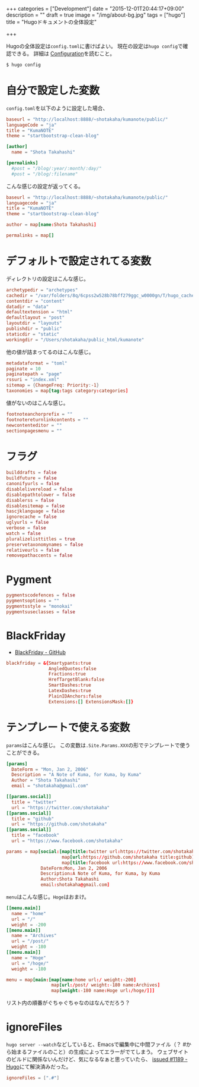 +++
categories = ["Development"]
date = "2015-12-01T20:44:17+09:00"
description = ""
draft = true
image = "/img/about-bg.jpg"
tags = ["hugo"]
title = "Hugoドキュメントの全体設定"

+++

Hugoの全体設定は`config.toml`に書けばよい。
現在の設定は`hugo config`で確認できる。
詳細は [Configuration](http://gohugo.io/overview/configuration/ )を読むこと。

``` bash
$ hugo config
```


# 自分で設定した変数

`config.toml`を以下のように設定した場合、

``` toml
baseurl = "http://localhost:8888/~shotakaha/kumanote/public/"
languageCode = "ja"
title = "KumaNOTE"
theme = "startbootstrap-clean-blog"

[author]
  name = "Shota Takahashi"

[permalinks]
  #post = "/blog/:year/:month/:day/"
  #post = "/blog/:filename"
```

こんな感じの設定が返ってくる。

``` conf
baseurl = "http://localhost:8888/~shotakaha/kumanote/public/"
languagecode = "ja"
title = "KumaNOTE"
theme = "startbootstrap-clean-blog"

author = map[name:Shota Takahashi]

permalinks = map[]
```


# デフォルトで設定されてる変数

ディレクトリの設定はこんな感じ。

``` conf
archetypedir = "archetypes"
cachedir = "/var/folders/8q/6cpss2w528b78bff279ggc_w0000gn/T/hugo_cache/"
contentdir = "content"
datadir = "data"
defaultextension = "html"
defaultlayout = "post"
layoutdir = "layouts"
publishdir = "public"
staticdir = "static"
workingdir = "/Users/shotakaha/public_html/kumanote"
```

他の値が詰まってるのはこんな感じ。

``` conf
metadataformat = "toml"
paginate = 10
paginatepath = "page"
rssuri = "index.xml"
sitemap = {ChangeFreq: Priority:-1}
taxonomies = map[tag:tags category:categories]
```

値がないのはこんな感じ。

``` conf
footnoteanchorprefix = ""
footnotereturnlinkcontents = ""
newcontenteditor = ""
sectionpagesmenu = ""
```

# フラグ

``` conf
builddrafts = false
buildfuture = false
canonifyurls = false
disablelivereload = false
disablepathtolower = false
disablerss = false
disablesitemap = false
hascjklanguage = false
ignorecache = false
uglyurls = false
verbose = false
watch = false
pluralizelisttitles = true
preservetaxonomynames = false
relativeurls = false
removepathaccents = false
```








# Pygment


``` conf
pygmentscodefences = false
pygmentsoptions = ""
pygmentsstyle = "monokai"
pygmentsuseclasses = false
```

# BlackFriday

- [BlackFriday - GitHub](https://github.com/russross/blackfriday )


``` conf
blackfriday = &{Smartypants:true
                AngledQuotes:false
                Fractions:true
                HrefTargetBlank:false
                SmartDashes:true
                LatexDashes:true
                PlainIDAnchors:false
                Extensions:[] ExtensionsMask:[]}
```


# テンプレートで使える変数

`params`はこんな感じ。
この変数は`.Site.Params.XXX`の形でテンプレートで使うことができる。

``` toml
[params]
  DateForm = "Mon, Jan 2, 2006"
  Description = "A Note of Kuma, for Kuma, by Kuma"
  Author = "Shota Takahashi"
  email = "shotakaha@gmail.com"

[[params.social]]
  title = "twitter"
  url = "https://twitter.com/shotakaha"
[[params.social]]
  title = "github"
  url = "https://github.com/shotakaha"
[[params.social]]
  title = "facebook"
  url = "https://www.facebook.com/shotakaha"
```

``` conf
params = map[social:[map[title:twitter url:https://twitter.com/shotakaha]
                     map[url:https://github.com/shotakaha title:github]
                     map[title:facebook url:https://www.facebook.com/shotakaha]]
             DateForm:Mon, Jan 2, 2006
             Description:A Note of Kuma, for Kuma, by Kuma
             Author:Shota Takahashi
             email:shotakaha@gmail.com]
```

`menu`はこんな感じ。`Hoge`はおまけ。

``` toml
[[menu.main]]
  name = "home"
  url = "/"
  weight = -200
[[menu.main]]
  name = "Archives"
  url = "/post/"
  weight = -180
[[menu.main]]
  name = "Hoge"
  url = "/hoge/"
  weight = -180
```

``` conf
menu = map[main:[map[name:home url:/ weight:-200]
                 map[url:/post/ weight:-180 name:Archives]
                 map[weight:-180 name:Hoge url:/hoge/]]]
```

リスト内の順番がぐちゃぐちゃなのはなんでだろう？


# ignoreFiles

`hugo server --watch`などしていると、Emacsで編集中に中間ファイル（？ #から始まるファイルのこと）の生成によってエラーがでてしまう。
ウェブサイトのビルドに関係ないんだけど、気になるなぁと思っていたら、
[issued #1189 - Hugo](https://github.com/spf13/hugo/issues/1189 )にて解決済みだった。

``` toml
ignoreFiles = [".#"]
```

